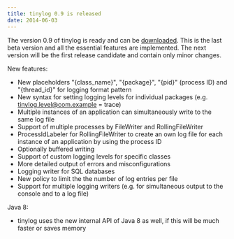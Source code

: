 ```yaml
---
title: tinylog 0.9 is released
date: 2014-06-03
---
```


The version 0.9 of tinylog is ready and can be [downloaded](download). This is the last beta version and all the essential features are implemented. The next version will be the first release candidate and contain only minor changes.

New features:

* New placeholders "{class_name}", "{package}", "{pid}" (process ID) and "{thread_id}" for logging format pattern
* New syntax for setting logging levels for individual packages (e.g. tinylog.level@com.example = trace)
* Multiple instances of an application can simultaneously write to the same log file
* Support of multiple processes by FileWriter and RollingFileWriter
* ProcessIdLabeler for RollingFileWriter to create an own log file for each instance of an application by using the process ID
* Optionally buffered writing
* Support of custom logging levels for specific classes
* More detailed output of errors and misconfigurations
* Logging writer for SQL databases
* New policy to limit the the number of log entries per file
* Support for multiple logging writers (e.g. for simultaneous output to the console and to a log file)

Java 8:

* tinylog uses the new internal API of Java 8 as well, if this will be much faster or saves memory
